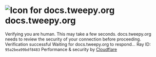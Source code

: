 # ![Icon for docs.tweepy.org](https://docs.tweepy.org/favicon.ico)docs.tweepy.org
Verifying you are human. This may take a few seconds.
docs.tweepy.org needs to review the security of your connection before proceeding.
Verification successful
Waiting for docs.tweepy.org to respond...
Ray ID: `95a2bea99bdf8483`
Performance & security by [Cloudflare](https://www.cloudflare.com?utm_source=challenge&utm_campaign=m)
